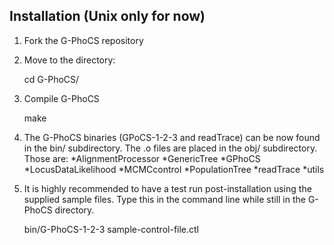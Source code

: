 Installation (Unix only for now)
------------

1. Fork the G-PhoCS repository

2. Move to the directory:

    cd G-PhoCS/

3. Compile G-PhoCS

    make


4. The G-PhoCS binaries (GPoCS-1-2-3 and readTrace) can be now found in the bin/ subdirectory.
The .o files are placed in the obj/ subdirectory. Those are:
*AlignmentProcessor
*GenericTree
*GPhoCS
*LocusDataLikelihood
*MCMCcontrol
*PopulationTree
*readTrace
*utils

5. It is highly recommended to have a test run post-installation using the supplied sample files. Type this in the command line while still in the G-PhoCS directory.

    bin/G-PhoCS-1-2-3 sample-control-file.ctl
